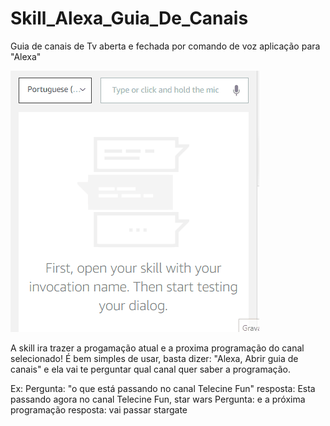 # Skill_Alexa_Guia_De_Canais
Guia de canais de Tv aberta e fechada por comando de voz aplicação para "Alexa"

![Ghithub](https://github.com/rrgoncalve/Skill_Alexa_Guia_De_Canais/blob/main/Anima%C3%A7%C3%A3o.gif)



A skill ira trazer a progamação atual e a proxima programação do canal selecionado!
É bem simples de usar, basta dizer: "Alexa, Abrir guia de canais" e ela vai te perguntar qual canal quer saber a programação.

Ex: 
Pergunta: "o que está passando no canal Telecine Fun"
resposta: Esta passando agora no canal Telecine Fun, star wars
Pergunta: e a próxima programação
resposta: vai passar stargate

